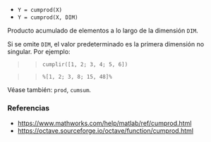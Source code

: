 - `Y = cumprod(X)`
- `Y = cumprod(X, DIM)`

Producto acumulado de elementos a lo largo de la dimensión `DIM`.

Si se omite `DIM`, el valor predeterminado es la primera dimensión no singular.
Por ejemplo:

> > `cumplir([1, 2; 3, 4; 5, 6])`

> > `%[1, 2; 3, 8; 15, 48]%`

Véase también: `prod`, `cumsum`.

### Referencias

- https://www.mathworks.com/help/matlab/ref/cumprod.html
- https://octave.sourceforge.io/octave/function/cumprod.html
